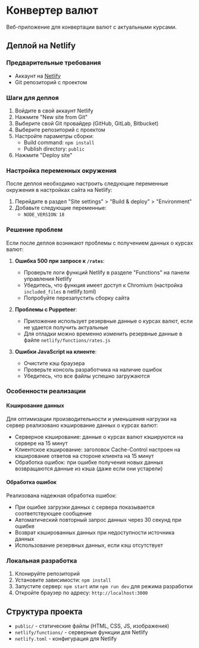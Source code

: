 # Конвертер валют

Веб-приложение для конвертации валют с актуальными курсами.

## Деплой на Netlify

### Предварительные требования

- Аккаунт на [Netlify](https://www.netlify.com/)
- Git репозиторий с проектом

### Шаги для деплоя

1. Войдите в свой аккаунт Netlify
2. Нажмите "New site from Git"
3. Выберите свой Git провайдер (GitHub, GitLab, Bitbucket)
4. Выберите репозиторий с проектом
5. Настройте параметры сборки:
   - Build command: `npm install`
   - Publish directory: `public`
6. Нажмите "Deploy site"

### Настройка переменных окружения

После деплоя необходимо настроить следующие переменные окружения в настройках сайта на Netlify:

1. Перейдите в раздел "Site settings" > "Build & deploy" > "Environment"
2. Добавьте следующие переменные:
   - `NODE_VERSION`: `18`

### Решение проблем

Если после деплоя возникают проблемы с получением данных о курсах валют:

1. **Ошибка 500 при запросе к `/rates`**:

   - Проверьте логи функций Netlify в разделе "Functions" на панели управления Netlify
   - Убедитесь, что функция имеет доступ к Chromium (настройка `included_files` в netlify.toml)
   - Попробуйте перезапустить сборку сайта

2. **Проблемы с Puppeteer**:

   - Приложение использует резервные данные о курсах валют, если не удается получить актуальные
   - Для отладки можно временно изменить резервные данные в файле `netlify/functions/rates.js`

3. **Ошибки JavaScript на клиенте**:
   - Очистите кэш браузера
   - Проверьте консоль разработчика на наличие ошибок
   - Убедитесь, что все файлы успешно загружаются

### Особенности реализации

#### Кэширование данных

Для оптимизации производительности и уменьшения нагрузки на сервер реализовано кэширование данных о курсах валют:

- Серверное кэширование: данные о курсах валют кэшируются на сервере на 15 минут
- Клиентское кэширование: заголовок Cache-Control настроен на кэширование ответов на стороне клиента на 15 минут
- Обработка ошибок: при ошибке получения новых данных возвращаются данные из кэша (даже если они устарели)

#### Обработка ошибок

Реализована надежная обработка ошибок:

- При ошибке загрузки данных с сервера показывается соответствующее сообщение
- Автоматический повторный запрос данных через 30 секунд при ошибке
- Возврат кэшированных данных при недоступности источника данных
- Использование резервных данных, если кэш отсутствует

### Локальная разработка

1. Клонируйте репозиторий
2. Установите зависимости: `npm install`
3. Запустите сервер: `npm start` или `npm run dev` для режима разработки
4. Откройте браузер по адресу: `http://localhost:3000`

## Структура проекта

- `public/` - статические файлы (HTML, CSS, JS, изображения)
- `netlify/functions/` - серверные функции для Netlify
- `netlify.toml` - конфигурация для Netlify
